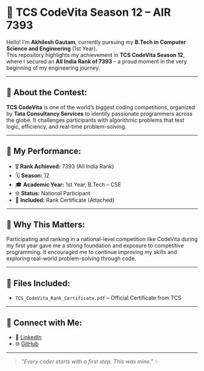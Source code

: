# 🏅 TCS CodeVita Season 12 – AIR 7393

Hello! I’m **Akhilesh Gautam**, currently pursuing my **B.Tech in Computer Science and Engineering** (1st Year).  
This repository highlights my achievement in **TCS CodeVita Season 12**, where I secured an **All India Rank of 7393** – a proud moment in the very beginning of my engineering journey.

---

## 📌 About the Contest:
**TCS CodeVita** is one of the world’s biggest coding competitions, organized by **Tata Consultancy Services** to identify passionate programmers across the globe. It challenges participants with algorithmic problems that test logic, efficiency, and real-time problem-solving.

---

## 🥇 My Performance:
- 🎖️ **Rank Achieved:** 7393 (All India Rank)
- 🗓️ **Season:** 12
- 🎓 **Academic Year:** 1st Year, B.Tech – CSE
- 🌐 **Status:** National Participant
- 📁 **Included:** Rank Certificate (Attached)

---

## 🚀 Why This Matters:
Participating and ranking in a national-level competition like CodeVita during my first year gave me a strong foundation and exposure to competitive programming. It encouraged me to continue improving my skills and exploring real-world problem-solving through code.

---

## 📄 Files Included:
- `TCS_CodeVita_Rank_Certificate.pdf` – Official Certificate from TCS

---

## 🔗 Connect with Me:
- 💼 [LinkedIn](https://www.linkedin.com/in/akhileshkrgautam/)
- 🌐 [GitHub](https://github.com/Akhilesh1343)

---

> *"Every coder starts with a first step. This was mine."* ✨  
